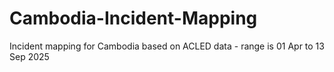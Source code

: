 # Cambodia-Incident-Mapping
Incident mapping for Cambodia based on ACLED data - range is 01 Apr to 13 Sep 2025
